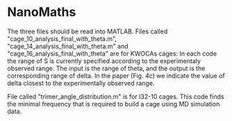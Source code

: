 # NanoMaths
The three files should be read into MATLAB.
Files called "cage_10_analysis_final_with_theta.m", "cage_14_analysis_final_with_theta.m" and "cage_16_analysis_final_with_theta" are for KWOCAs cages:
In each code the range of S is currently specified according to the experimentaly observed range.
The input is the range of theta, and the output is the corresponding range of delta. In the paper (Fig. 4c) we indicate the value of
delta closest to the experimentally observed range.

File called "trimer_angle_distribution.m" is for I32-10 cages. This code finds the minimal frequency that is required to build a cage using MD simulation data.
